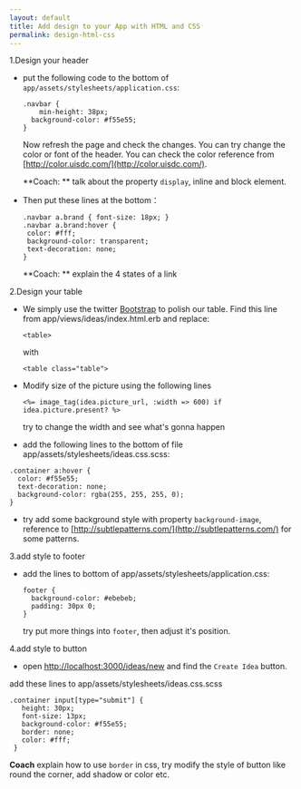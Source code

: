 ```yaml
---
layout: default
title: Add design to your App with HTML and CSS
permalink: design-html-css
---
```


1.Design your header

+ put the following code to the bottom of `app/assets/stylesheets/application.css`:

    ```
    .navbar {
        min-height: 38px;
      background-color: #f55e55;
    }
    ```

  Now refresh the page and check the changes. You can try change the
    color or font of the header. You can check the color reference
    from [http://color.uisdc.com/](http://color.uisdc.com/).

    **Coach: ** talk about the property `display`, inline and block element.

+ Then put these lines at the bottom：

    ```
    .navbar a.brand { font-size: 18px; }
    .navbar a.brand:hover {
     color: #fff;
     background-color: transparent;
     text-decoration: none;
    }
    ```

    **Coach: ** explain the 4 states of a link


2.Design your table

 + We simply use the twitter [Bootstrap](http://getbootstrap.com/) to
   polish our table. Find this line from
   app/views/ideas/index.html.erb and replace:

   `<table>`

   with

   `<table class="table">`

 + Modify size of the picture using the following lines

     ```
     <%= image_tag(idea.picture_url, :width => 600) if idea.picture.present? %>
     ```

     try to change the width and see what's gonna happen


 + add the following lines to the bottom of file app/assets/stylesheets/ideas.css.scss:

  ```
  .container a:hover {
    color: #f55e55;
    text-decoration: none;
    background-color: rgba(255, 255, 255, 0);
  }
  ```


 + try add some background style with property `background-image`,
   reference to
   [http://subtlepatterns.com/](http://subtlepatterns.com/) for some patterns.


3.add style to footer

+ add the lines to bottom of  app/assets/stylesheets/application.css:

    ```
    footer {
      background-color: #ebebeb;
      padding: 30px 0;
    }
    ```

    try put more things into `footer`, then adjust it's position.

4.add style to button

  + open
    [http://localhost:3000/ideas/new](http://localhost:3000/ideas/new)
    and find the `Create Idea` button.

   add these lines to app/assets/stylesheets/ideas.css.scss

   ```
   .container input[type="submit"] {
      height: 30px;
      font-size: 13px;
      background-color: #f55e55;
      border: none;
      color: #fff;
    }
   ```

   **Coach** explain how to use `border` in css, try modify the style
     of button like round the corner, add shadow or color etc.
